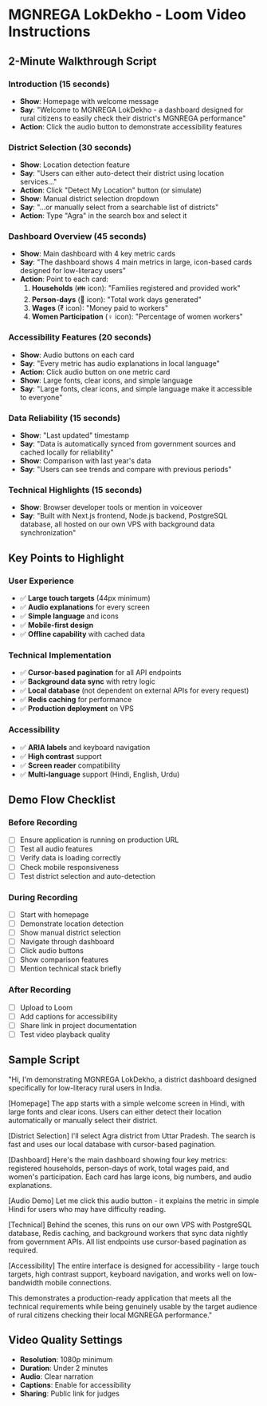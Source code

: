# MGNREGA LokDekho - Loom Video Instructions

## 2-Minute Walkthrough Script

### Introduction (15 seconds)
- **Show**: Homepage with welcome message
- **Say**: "Welcome to MGNREGA LokDekho - a dashboard designed for rural citizens to easily check their district's MGNREGA performance"
- **Action**: Click the audio button to demonstrate accessibility features

### District Selection (30 seconds)
- **Show**: Location detection feature
- **Say**: "Users can either auto-detect their district using location services..."
- **Action**: Click "Detect My Location" button (or simulate)
- **Show**: Manual district selection dropdown
- **Say**: "...or manually select from a searchable list of districts"
- **Action**: Type "Agra" in the search box and select it

### Dashboard Overview (45 seconds)
- **Show**: Main dashboard with 4 key metric cards
- **Say**: "The dashboard shows 4 main metrics in large, icon-based cards designed for low-literacy users"
- **Action**: Point to each card:
  1. **Households** (👪 icon): "Families registered and provided work"
  2. **Person-days** (👷 icon): "Total work days generated"
  3. **Wages** (₹ icon): "Money paid to workers"
  4. **Women Participation** (♀ icon): "Percentage of women workers"

### Accessibility Features (20 seconds)
- **Show**: Audio buttons on each card
- **Say**: "Every metric has audio explanations in local language"
- **Action**: Click audio button on one metric card
- **Show**: Large fonts, clear icons, and simple language
- **Say**: "Large fonts, clear icons, and simple language make it accessible to everyone"

### Data Reliability (15 seconds)
- **Show**: "Last updated" timestamp
- **Say**: "Data is automatically synced from government sources and cached locally for reliability"
- **Show**: Comparison with last year's data
- **Say**: "Users can see trends and compare with previous periods"

### Technical Highlights (15 seconds)
- **Show**: Browser developer tools or mention in voiceover
- **Say**: "Built with Next.js frontend, Node.js backend, PostgreSQL database, all hosted on our own VPS with background data synchronization"

## Key Points to Highlight

### User Experience
- ✅ **Large touch targets** (44px minimum)
- ✅ **Audio explanations** for every screen
- ✅ **Simple language** and icons
- ✅ **Mobile-first design**
- ✅ **Offline capability** with cached data

### Technical Implementation
- ✅ **Cursor-based pagination** for all API endpoints
- ✅ **Background data sync** with retry logic
- ✅ **Local database** (not dependent on external APIs for every request)
- ✅ **Redis caching** for performance
- ✅ **Production deployment** on VPS

### Accessibility
- ✅ **ARIA labels** and keyboard navigation
- ✅ **High contrast** support
- ✅ **Screen reader** compatibility
- ✅ **Multi-language** support (Hindi, English, Urdu)

## Demo Flow Checklist

### Before Recording
- [ ] Ensure application is running on production URL
- [ ] Test all audio features
- [ ] Verify data is loading correctly
- [ ] Check mobile responsiveness
- [ ] Test district selection and auto-detection

### During Recording
- [ ] Start with homepage
- [ ] Demonstrate location detection
- [ ] Show manual district selection
- [ ] Navigate through dashboard
- [ ] Click audio buttons
- [ ] Show comparison features
- [ ] Mention technical stack briefly

### After Recording
- [ ] Upload to Loom
- [ ] Add captions for accessibility
- [ ] Share link in project documentation
- [ ] Test video playback quality

## Sample Script

"Hi, I'm demonstrating MGNREGA LokDekho, a district dashboard designed specifically for low-literacy rural users in India.

[Homepage] The app starts with a simple welcome screen in Hindi, with large fonts and clear icons. Users can either detect their location automatically or manually select their district.

[District Selection] I'll select Agra district from Uttar Pradesh. The search is fast and uses our local database with cursor-based pagination.

[Dashboard] Here's the main dashboard showing four key metrics: registered households, person-days of work, total wages paid, and women's participation. Each card has large icons, big numbers, and audio explanations.

[Audio Demo] Let me click this audio button - it explains the metric in simple Hindi for users who may have difficulty reading.

[Technical] Behind the scenes, this runs on our own VPS with PostgreSQL database, Redis caching, and background workers that sync data nightly from government APIs. All list endpoints use cursor-based pagination as required.

[Accessibility] The entire interface is designed for accessibility - large touch targets, high contrast support, keyboard navigation, and works well on low-bandwidth mobile connections.

This demonstrates a production-ready application that meets all the technical requirements while being genuinely usable by the target audience of rural citizens checking their local MGNREGA performance."

## Video Quality Settings
- **Resolution**: 1080p minimum
- **Duration**: Under 2 minutes
- **Audio**: Clear narration
- **Captions**: Enable for accessibility
- **Sharing**: Public link for judges